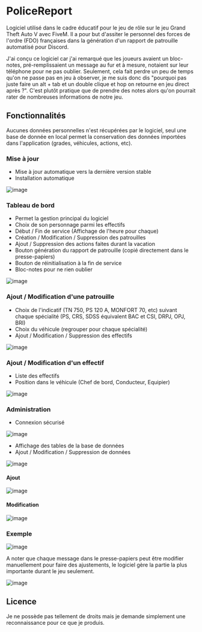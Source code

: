 # PoliceReport
 
Logiciel utilisé dans le cadre éducatif pour le jeu de rôle sur le jeu Grand Theft Auto V avec FiveM. Il a pour but d'assiter le personnel des forces de l'ordre (FDO) françaises dans la génération d'un rapport de patrouille automatisé pour Discord. 

J'ai conçu ce logiciel car j'ai remarqué que les joueurs avaient un bloc-notes, pré-remplissaient un message au fur et à mesure, notaient sur leur téléphone pour ne pas oublier. Seulement, cela fait perdre un peu de temps qu'on ne passe pas en jeu à observer, je me suis donc dis "pourquoi pas juste faire un alt + tab et un double clique et hop on retourne en jeu direct après ?". C'est plutôt pratique que de prendre des notes alors qu'on pourrait rater de nombreuses informations de notre jeu.

## Fonctionnalités

Aucunes données personnelles n'est récupérées par le logiciel, seul une base de donnée en local permet la conservation des données importées dans l'application (grades, véhicules, actions, etc).

### Mise à jour

- Mise à jour automatique vers la dernière version stable
- Installation automatique

![image](https://github.com/Fontom71/PoliceReport/assets/64289613/31133409-a0ae-4a3b-8152-a9bff2a5b3b8)

### Tableau de bord

- Permet la gestion principal du logiciel
- Choix de son personnage parmi les effectifs
- Début / Fin de service (Affichage de l'heure pour chaque)
- Création / Modification / Suppression des patrouilles
- Ajout / Suppression des actions faites durant la vacation
- Bouton génération du rapport de patrouille (copié directement dans le presse-papiers)
- Bouton de réinitialisation à la fin de service
- Bloc-notes pour ne rien oublier

![image](https://github.com/Fontom71/PoliceReport/assets/64289613/2bd5e79a-9826-4675-9869-8e505a4a6a02)

### Ajout / Modification d'une patrouille

- Choix de l'indicatif (TN 750, PS 120 A, MONFORT 70, etc) suivant chaque spécialité (PS, CRS, SDSS équivalent BAC et CSI, DRPJ, OPJ, BRI)
- Choix du véhicule (regrouper pour chaque spécialité)
- Ajout / Modification / Suppression des effectifs

![image](https://github.com/Fontom71/PoliceReport/assets/64289613/4c5a0215-605b-4360-9be3-4fbf3769388d)

### Ajout / Modification d'un effectif

- Liste des effectifs
- Position dans le véhicule (Chef de bord, Conducteur, Equipier)

![image](https://github.com/Fontom71/PoliceReport/assets/64289613/8e08676f-ab4a-4265-9d3f-dd84d6670239)

### Administration

- Connexion sécurisé

![image](https://github.com/Fontom71/PoliceReport/assets/64289613/f657b284-ae8c-46e5-affe-76615ba50bea)

- Affichage des tables de la base de données
- Ajout / Modification / Suppression de données

![image](https://github.com/Fontom71/PoliceReport/assets/64289613/9eb64379-7e11-4368-bece-4540a157a57a)

#### Ajout

![image](https://github.com/Fontom71/PoliceReport/assets/64289613/0a72b3ee-1598-4890-81c9-3a5750c644db)

#### Modification

![image](https://github.com/Fontom71/PoliceReport/assets/64289613/7c59b36a-b5ed-4d7b-8f81-9c05e3565f5a)

### Exemple

![image](https://github.com/Fontom71/PoliceReport/assets/64289613/bf6b6e27-a2eb-4dd4-a8b7-3c814b240a7d)

A noter que chaque message dans le presse-papiers peut être modifier manuellement pour faire des ajustements, le logiciel gère la partie la plus importante durant le jeu seulement.

![image](https://github.com/Fontom71/PoliceReport/assets/64289613/88844b05-8b4c-485b-ac74-2b4325c53f0d)

## Licence

Je ne possède pas tellement de droits mais je demande simplement une reconnaissance pour ce que je produis.

